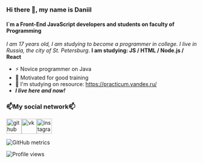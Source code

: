 ### Hi there 👋, my name is Daniil
#### I`m a Front-End JavaScript developers and students on faculty of Programming
*I am 17 years old, I am studying to become a programmer in college. I live in Russia, the city of St. Petersburg*.
**I am studying: JS / HTML / Node.js / React**


- ⚡ Novice programmer on Java
-  🔭 Motivated for good training
-  💬 I'm studying on resource: https://practicum.yandex.ru/
- ***I live here and now!***
### 📫My social network📫
[<img src='https://cdn.jsdelivr.net/npm/simple-icons@3.0.1/icons/github.svg' alt='github' height='40'>](https://github.com/Willixz13)[<img src='https://cdn.jsdelivr.net/npm/simple-icons@3.0.1/icons/vk.svg' alt='vk' height='40'>](https://vk.com/daniilshk)[<img src='https://cdn.jsdelivr.net/npm/simple-icons@3.0.1/icons/instagram.svg' alt='instagram' height='40'>](https://www.instagram.com/https://www.instagram.com/danials_shk//)


![GitHub metrics](https://metrics.lecoq.io/Willixz13)  

![Profile views](https://gpvc.arturio.dev/Willixz13)
